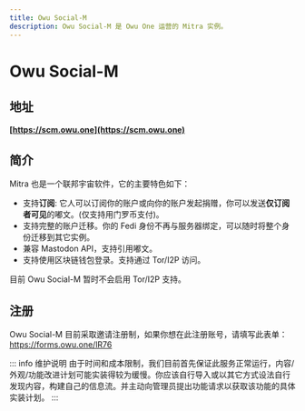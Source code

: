 ```yaml
---
title: Owu Social-M
description: Owu Social-M 是 Owu One 运营的 Mitra 实例。
---
```


# Owu Social-M

## 地址

**[https://scm.owu.one](https://scm.owu.one)**

## 简介

Mitra 也是一个联邦宇宙软件，它的主要特色如下：

- 支持**订阅**: 它人可以订阅你的账户或向你的账户发起捐赠，你可以发送**仅订阅者可见**的嘟文。(仅支持用门罗币支付)。
- 支持完整的账户迁移。你的 Fedi 身份不再与服务器绑定，可以随时将整个身份迁移到其它实例。
- 兼容 Mastodon API，支持引用嘟文。
- 支持使用区块链钱包登录。支持通过 Tor/I2P 访问。

目前 Owu Social-M 暂时不会启用 Tor/I2P 支持。

## 注册

Owu Social-M 目前采取邀请注册制，如果你想在此注册账号，请填写此表单：https://forms.owu.one/lR76

::: info 维护说明
由于时间和成本限制，我们目前首先保证此服务正常运行，内容/外观/功能改进计划可能实装得较为缓慢。你应该自行导入或以其它方式设法自行发现内容，构建自己的信息流。并主动向管理员提出功能请求以获取该功能的具体实装计划。
:::
